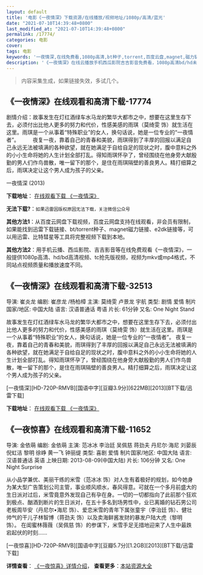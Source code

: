 ```yaml
---
layout: default
title: '电影《一夜情深》下载资源/在线播放/视频地址/1080p/高清/蓝光'
date: "2021-07-10T14:39:48+0800"
last_modified_at: "2021-07-10T14:39:48+0800"
permalink: /17774/
categories: 电影
cover:
tags: 电影
keywords: '一夜情深,在线免费看,1080p高清,bt种子,torrent,百度云盘,magnet,磁力链,迅雷下载资源'
description: '《一夜情深》在线云播放手机西瓜影院吉吉影音免费看，1080p高清bd/hd未删减完整版和tc抢先枪版，mkv/mp4格式，附带bt/torrent种子、magnet/磁力链、百度云盘、网盘资源迅雷下载链接'
---
```


>内容采集生成，如果链接失效，多试几个。


## 《一夜情深》在线观看和高清下载-17774

剧情介绍：故事发生在灯红酒绿车水马龙的繁华大都市之中，想要在这里生存下去，必须付出比他人更多的努力和代价，性感美感的雨琪（莫绮雯 饰）就生活在这里。雨琪是一个从事着“特殊职业”的女人，换句话说，她是一位专业的“一夜情者”。  　　夜复一夜，靠着自己的青春和美貌，雨琪得到了丰厚的回报以满足自己永远无法被填满的各种欲望，就在她满足于自给自足的现状之时，腹中意料之外的小小生命将她的人生计划全部打乱。得知雨琪怀孕了，曾经围绕在他身旁大献殷勤的男人们作鸟兽散，唯一留下的那个，是住在雨琪隔壁的善良男人。精打细算之后，雨琪决定让这个男人成为孩子的父亲。


一夜情深 (2013)

**下载地址**： [在线观看下载 《一夜情深》](https://www.btbtdy.me/btdy/dy3421.html) 


**无法下载?**：`如果迅雷因版权原因无法下载，关注微信公众号 `

**其他方法1**：从百度云网盘下载视频，百度云网盘支持在线观看，非会员有限制，如果能找到迅雷下载链接、bt/torrent种子、magnet磁力链接、e2dk链接等，可以用迅雷、比特彗星等工具将完整视频下载到本地。

**其他方法2**：用手机云播、西瓜影院、吉吉影音等在线免费观看《一夜情深》，一般提供1080p高清、hd/bd高清视频、tc抢先版视频，视频为mkv或mp4格式，不同站点视频质量和播放速度不同。


## 《一夜情深》在线观看和高清下载-32513

导演: 崔炎龙 编剧: 崔彦龙 /杨柏樟 主演: 莫绮雯 卢景龙 宇航 类型: 剧情 爱情 制片国家/地区: 中国大陆 语言: 汉语普通话 粤语 片长: 61分钟 又名: One Night Stand

故事发生在灯红酒绿车水马龙的繁华大都市之中，想要在这里生存下去，必须付出比他人更多的努力和代价，性感美感的雨琪（莫绮雯 饰）就生活在这里。雨琪是一个从事着“特殊职业”的女人，换句话说，她是一位专业的“一夜情者”。 夜复一夜，靠着自己的青春和美貌，雨琪得到了丰厚的回报以满足自己永远无法被填满的各种欲望，就在她满足于自给自足的现状之时，腹中意料之外的小小生命将她的人生计划全部打乱。得知雨琪怀孕了，曾经围绕在他身旁大献殷勤的男人们作鸟兽散，唯一留下的那个，是住在雨琪隔壁的善良男人。精打细算之后，雨琪决定让这个男人成为孩子的父亲。


[一夜情深][HD-720P-RMVB][国语中字][豆瓣3.9分][622MB][2013][BT下载/迅雷下载]

**下载地址**： [在线观看下载 《一夜情深》](https://www.btdx8.com/torrent/one_night_stand_2013.html) 


## 《一夜惊喜》在线观看和高清下载-11652

导演: 金依萌 编剧: 金依萌 主演: 范冰冰 李治廷 吴佩慈 蒋劲夫 丹尼尔·海尼 刘晏辰 倪虹洁 黎明 徐峥 黄一飞 钟丽缇 类型: 喜剧 爱情 制片国家/地区: 中国大陆 语言: 汉语普通话 英语 上映日期: 2013-08-09(中国大陆) 片长: 106分钟 又名: One Night Surprise

从小品学兼优、美丽干练的米雪（范冰冰 饰）对人生有着极好的规划，如今她身为某大型广告策划公司主管，事业顺风顺水，春风得意。可就在一个多月前盛大的生日派对过后，米雪竟意外发现自己有孕在身。一切的一切都指向了此前那个狂欢到极点、酗酒到断片的生日派对，在五十多名到场男性中，业已离婚的钻石男公司老板周毕安（丹尼尔•海尼 饰）、爱恋米雪的青年下属张童宇（李治廷 饰）、健壮帅气的干儿子林智博（蒋劲夫 饰）以及卖海鲜酱发财的暴发户陆大虎（黎明 饰）。 在闺蜜林薇薇（吴佩慈 饰）的参谋下，米雪手足无措地迎来了人生中最跌宕起伏的时刻……


[一夜惊喜][HD-720P-RMVB][国语中字][豆瓣5.7分][1.2GB][2013][BT下载/迅雷下载]

**详情查看**： [《一夜惊喜》详情介绍](/movie/11652/)， **查看更多**：[本站资源大全](/movie/t/all/)

